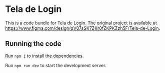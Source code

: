 
  # Tela de Login

  This is a code bundle for Tela de Login. The original project is available at https://www.figma.com/design/qV07sSK7ZKr0fZKPKZzh5F/Tela-de-Login.

  ## Running the code

  Run `npm i` to install the dependencies.

  Run `npm run dev` to start the development server.
  